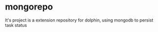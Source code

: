 # mongorepo
It's project is a extension repository for dolphin, using mongodb to persist task status
